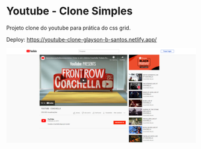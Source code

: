 # Youtube - Clone Simples

Projeto clone do youtube para prática do css grid.

Deploy: https://youtube-clone-glayson-b-santos.netlify.app/

![](images/preview-youtube.png)